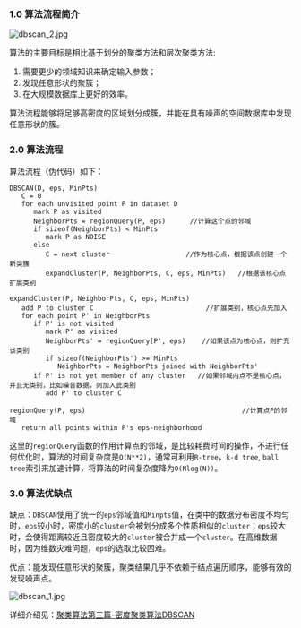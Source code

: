 ### 1.0 算法流程简介

![dbscan_2.jpg](https://i.imgur.com/VByQOmv.jpg)

算法的主要目标是相比基于划分的聚类方法和层次聚类方法:
1. 需要更少的领域知识来确定输入参数；
1. 发现任意形状的聚簇；
1. 在大规模数据库上更好的效率。

算法流程能够将足够高密度的区域划分成簇，并能在具有噪声的空间数据库中发现任意形状的簇。

### 2.0 算法流程
算法流程（伪代码）如下：
```
DBSCAN(D, eps, MinPts)
   C = 0                                          
   for each unvisited point P in dataset D        
      mark P as visited                           
      NeighborPts = regionQuery(P, eps)      //计算这个点的邻域    
      if sizeof(NeighborPts) < MinPts             
         mark P as NOISE                          
      else                                        
         C = next cluster                   //作为核心点，根据该点创建一个新类簇
         expandCluster(P, NeighborPts, C, eps, MinPts)   //根据该核心点扩展类别
          
expandCluster(P, NeighborPts, C, eps, MinPts)
   add P to cluster C                            //扩展类别，核心点先加入
   for each point P' in NeighborPts                    
      if P' is not visited
         mark P' as visited                              
         NeighborPts' = regionQuery(P', eps)    //如果该点为核心点，则扩充该类别
         if sizeof(NeighborPts') >= MinPts
            NeighborPts = NeighborPts joined with NeighborPts'
      if P' is not yet member of any cluster   //如果邻域内点不是核心点，并且无类别，比如噪音数据，则加入此类别
         add P' to cluster C
          
regionQuery(P, eps)                                       //计算点P的邻域
   return all points within P's eps-neighborhood
```

这里的`regionQuery`函数的作用计算点的邻域，是比较耗费时间的操作，不进行任何优化时，算法的时间复杂度是`O(N**2)`，通常可利用`R-tree`，`k-d tree`, `ball tree`索引来加速计算，将算法的时间复杂度降为`O(Nlog(N))`。

### 3.0 算法优缺点

缺点：`DBSCAN`使用了统一的`eps`邻域值和`Minpts`值，在类中的数据分布密度不均匀时，`eps`较小时，密度小的`cluster`会被划分成多个性质相似的`cluster`；`eps`较大时，会使得距离较近且密度较大的`cluster`被合并成一个`cluster`。在高维数据时，因为维数灾难问题，`eps`的选取比较困难。

优点：能发现任意形状的聚簇，聚类结果几乎不依赖于结点遍历顺序，能够有效的发现噪声点。

![dbscan_1.jpg](https://i.imgur.com/V8HDZzX.jpg)

详细介绍见：[聚类算法第三篇-密度聚类算法DBSCAN](https://zhuanlan.zhihu.com/p/23504573)